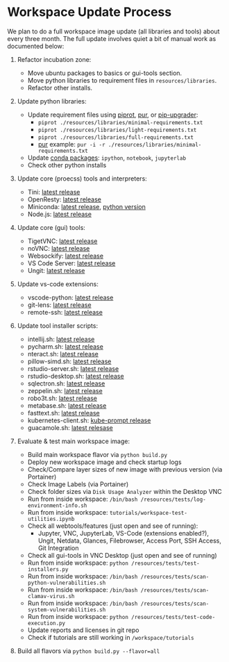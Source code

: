 # Workspace Update Process

We plan to do a full workspace image update (all libraries and tools) about every three month. The full update involves quiet a bit of manual work as documented below:

1. Refactor incubation zone:
   - Move ubuntu packages to basics or gui-tools section.
   - Move python libraries to requirement files in `resources/libraries`.
   - Refactor other installs.

2. Update python libraries:
   - Update requirement files using [piprot](https://github.com/sesh/piprot), [pur](https://github.com/alanhamlett/pip-update-requirements), or [pip-upgrader](https://github.com/simion/pip-upgrader):
     - `piprot ./resources/libraries/minimal-requirements.txt`
     - `piprot ./resources/libraries/light-requirements.txt`
     - `piprot ./resources/libraries/full-requirements.txt`
     - [pur](https://github.com/alanhamlett/pip-update-requirements) example: `pur -i -r ./resources/libraries/minimal-requirements.txt`
   - Update [conda packages](https://anaconda.org/conda-forge/): `ipython`, `notebook`, `jupyterlab`
   - Check other python installs

3. Update core (proecss) tools and interpreters:
   - Tini: [latest release](https://github.com/krallin/tini/releases/latest)
   - OpenResty: [latest release](https://openresty.org/en/download.html)
   - Miniconda: [latest release](https://repo.continuum.io/miniconda/), [python version](https://anaconda.org/conda-forge/python)
   - Node.js: [latest release](https://nodejs.org/en/download/current/)

4. Update core (gui) tools:
   - TigetVNC: [latest release](https://dl.bintray.com/tigervnc/stable/)
   - noVNC: [latest release](https://github.com/novnc/noVNC/releases/latest)
   - Websockify: [latest release](https://github.com/novnc/websockify/releases/latest)
   - VS Code Server: [latest release](https://github.com/cdr/code-server/releases/latest)
   - Ungit: [latest release](https://www.npmjs.com/package/ungit)

5. Update vs-code extensions:

   - vscode-python: [latest release](https://github.com/microsoft/vscode-python/releases/latest)
   - git-lens: [latest release](https://github.com/eamodio/vscode-gitlens/releases/latest)
   - remote-ssh: [latest release](https://marketplace.visualstudio.com/items?itemName=ms-vscode-remote.remote-ssh)

6. Update tool installer scripts:
   - intellij.sh: [latest release](https://www.jetbrains.com/idea/download/other.html)
   - pycharm.sh: [latest release](https://www.jetbrains.com/pycharm/download/other.html)
   - nteract.sh: [latest release](https://github.com/nteract/nteract/releases/latest)
   - pillow-simd.sh: [latest release](https://pypi.org/project/Pillow-SIMD/#history)
   - rstudio-server.sh: [latest release](https://www.rstudio.com/products/rstudio/download-server/)
   - rstudio-desktop.sh: [latest release](https://www.rstudio.com/products/rstudio/download/#download)
   - sqlectron.sh: [latest release](https://github.com/sqlectron/sqlectron-gui/releases/latest)
   - zeppelin.sh: [latest release](http://zeppelin.apache.org/download.html)
   - robo3t.sh: [latest release](https://github.com/Studio3T/robomongo/releases/latest)
   - metabase.sh: [latest release](https://github.com/metabase/metabase/releases/latest)
   - fasttext.sh: [latest release](https://github.com/facebookresearch/fastText/releases/latest)
   - kubernetes-client.sh: [kube-prompt release](https://github.com/c-bata/kube-prompt/releases/latest)
   - guacamole.sh: [latest relesase](https://guacamole.apache.org/releases/)
  
7. Evaluate & test main workspace image:
   - Build main workspace flavor via `python build.py`
   - Deploy new workspace image and check startup logs
   - Check/Compare layer sizes of new image with previous version (via Portainer)
   - Check Image Labels (via Portainer)
   - Check folder sizes via `Disk Usage Analyzer` within the Desktop VNC
   - Run from inside workspace: `/bin/bash /resources/tests/log-environment-info.sh`
   - Run from inside workspace: `tutorials/workspace-test-utilities.ipynb`
   - Check all webtools/features (just open and see of running):
     - Jupyter, VNC, JupyterLab, VS-Code (extensions enabled?), Ungit, Netdata, Glances, Filebrowser, Access Port, SSH Access, Git Integration
   - Check all gui-tools in VNC Desktop (just open and see of running)
   - Run from inside workspace: `python /resources/tests/test-installers.py`
   - Run from inside workspace: `/bin/bash /resources/tests/scan-python-vulnerabilities.sh`
   - Run from inside workspace: `/bin/bash /resources/tests/scan-clamav-virus.sh`
   - Run from inside workspace: `/bin/bash /resources/tests/scan-system-vulnerabilities.sh`
   - Run from inside workspace: `python /resources/tests/test-code-execution.py`
   - Update reports and licenses in git repo
   - Check if tutorials are still working in `/workspace/tutorials`

8. Build all flavors via `python build.py --flavor=all`
